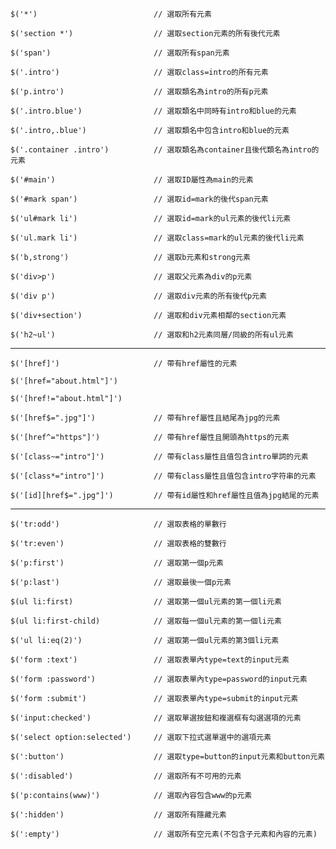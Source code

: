 ```
$('*')							// 選取所有元素
```

```
$('section *')					// 選取section元素的所有後代元素
```

```
$('span')						// 選取所有span元素
```

```
$('.intro')						// 選取class=intro的所有元素
```

```
$('p.intro')					// 選取類名為intro的所有p元素
```

```
$('.intro.blue')				// 選取類名中同時有intro和blue的元素
```

```
$('.intro,.blue')				// 選取類名中包含intro和blue的元素
```

```
$('.container .intro')			// 選取類名為container且後代類名為intro的元素
```

```
$('#main')						// 選取ID屬性為main的元素
```

```
$('#mark span')					// 選取id=mark的後代span元素
```

```
$('ul#mark li')					// 選取id=mark的ul元素的後代li元素
```

```
$('ul.mark li')					// 選取class=mark的ul元素的後代li元素
```

```
$('b,strong')					// 選取b元素和strong元素
```

```
$('div>p')						// 選取父元素為div的p元素
```

```
$('div p')						// 選取div元素的所有後代p元素
```

```
$('div+section')				// 選取和div元素相鄰的section元素
```

```
$('h2~ul')						// 選取和h2元素同層/同級的所有ul元素
```

---

```
$('[href]')						// 帶有href屬性的元素
```

```
$('[href="about.html"]')
```

```
$('[href!="about.html"]')
```

```
$('[href$=".jpg"]')				// 帶有href屬性且結尾為jpg的元素
```

```
$('[href^="https"]')			// 帶有href屬性且開頭為https的元素
```

```
$('[class~="intro"]')			// 帶有class屬性且值包含intro單詞的元素
```

```
$('[class*="intro"]')			// 帶有class屬性且值包含intro字符串的元素
```

```
$('[id][href$=".jpg"]')			// 帶有id屬性和href屬性且值為jpg結尾的元素
```

---

```
$('tr:odd')						// 選取表格的單數行
```

```
$('tr:even')					// 選取表格的雙數行
```

```
$('p:first')					// 選取第一個p元素
```

```
$('p:last')						// 選取最後一個p元素
```

```
$(ul li:first)					// 選取第一個ul元素的第一個li元素
```

```
$(ul li:first-child)			// 選取每一個ul元素的第一個li元素
```

```
$('ul li:eq(2)')				// 選取第一個ul元素的第3個li元素
```

```
$('form :text')					// 選取表單內type=text的input元素
```

```
$('form :password')				// 選取表單內type=password的input元素
```

```
$('form :submit')				// 選取表單內type=submit的input元素
```

```
$('input:checked')				// 選取單選按鈕和複選框有勾選選項的元素
```

```
$('select option:selected')		// 選取下拉式選單選中的選項元素
```

```
$(':button')					// 選取type=button的input元素和button元素
```

```
$(':disabled')					// 選取所有不可用的元素
```

```
$('p:contains(www)')			// 選取內容包含www的p元素
```

```
$(':hidden')					// 選取所有隱藏元素
```

```
$(':empty')						// 選取所有空元素(不包含子元素和內容的元素)
```